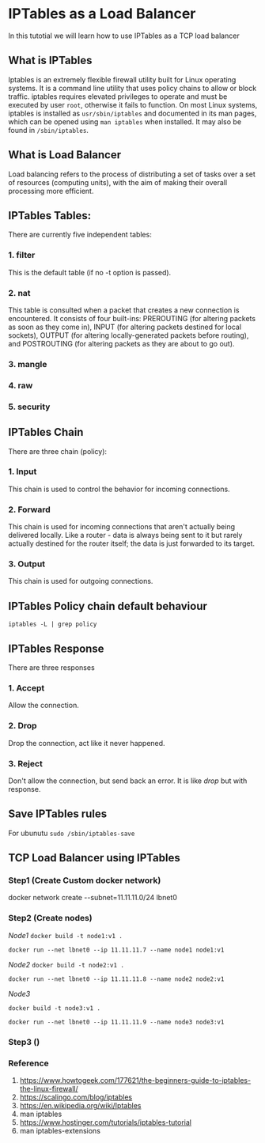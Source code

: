 # IPTables as a Load Balancer
 In this tutotial we will learn how to use IPTables as a TCP load balancer

## What is IPTables
 Iptables is an extremely flexible firewall utility built for Linux operating systems. It is a command line utility that uses policy chains to allow or block traffic. iptables requires elevated privileges to operate and must be executed by user `root`, otherwise it fails to function. On most Linux systems, iptables is installed as `usr/sbin/iptables` and documented in its man pages, which can be opened using `man iptables` when installed. It may also be found in `/sbin/iptables`.

## What is Load Balancer
Load balancing refers to the process of distributing a set of tasks over a set of resources (computing units), with the aim of making their overall processing more efficient.

## IPTables Tables:
There are currently five independent tables:

### 1. filter
This is the default table (if no -t option is passed).

### 2. nat
This  table is consulted when a packet that creates a new connection is encountered.  It consists of four built-ins: PREROUTING (for altering packets as soon as they come in), INPUT (for altering packets destined for local sockets), OUTPUT (for altering locally-generated packets before routing), and POSTROUTING (for altering packets as they are about to go out).

### 3. mangle
### 4. raw
### 5. security

## IPTables Chain
 There are three chain (policy):

### 1. Input
 This chain is used to control the behavior for incoming connections.

### 2. Forward
 This chain is used for incoming connections that aren't actually being delivered locally. Like a router - data is always being sent to it but rarely actually destined for the router itself; the data is just forwarded to its target.

### 3. Output
This chain is used for outgoing connections.  

## IPTables Policy chain default behaviour
`iptables -L | grep policy`

## IPTables Response
There are three responses

### 1. Accept
Allow the connection.

### 2. Drop
Drop the connection, act like it never happened.

### 3. Reject
Don't allow the connection, but send back an error. It is like *drop* but with response.

## Save IPTables rules
For ubunutu
`sudo /sbin/iptables-save`

## TCP Load Balancer using IPTables


### Step1 (Create Custom docker network)
docker network create --subnet=11.11.11.0/24 lbnet0

### Step2 (Create nodes)

*Node1*
`docker build -t node1:v1 .`

`docker run --net lbnet0 --ip 11.11.11.7 --name node1 node1:v1`

*Node2*
`docker build -t node2:v1 .`

`docker run --net lbnet0 --ip 11.11.11.8 --name node2 node2:v1`

*Node3*

`docker build -t node3:v1 .`

`docker run --net lbnet0 --ip 11.11.11.9 --name node3 node3:v1`

### Step3 ()

### Reference
1. https://www.howtogeek.com/177621/the-beginners-guide-to-iptables-the-linux-firewall/
2. https://scalingo.com/blog/iptables
3. https://en.wikipedia.org/wiki/Iptables
4. man iptables
5. https://www.hostinger.com/tutorials/iptables-tutorial
6. man iptables-extensions